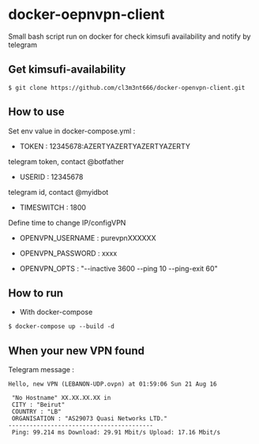# docker-oepnvpn-client

Small bash script run on docker for check kimsufi availability and notify by telegram

## Get kimsufi-availability

```
$ git clone https://github.com/cl3m3nt666/docker-openvpn-client.git
```

## How to use

Set env value in docker-compose.yml :


* TOKEN : 12345678:AZERTYAZERTYAZERTYAZERTY

telegram token, contact @botfather

* USERID : 12345678

telegram id, contact @myidbot

* TIMESWITCH : 1800

Define time to change IP/configVPN

* OPENVPN_USERNAME : purevpnXXXXXX

* OPENVPN_PASSWORD : xxxx

* OPENVPN_OPTS : "--inactive 3600 --ping 10 --ping-exit 60"

## How to run

* With docker-compose

```
$ docker-compose up --build -d
```


## When your new VPN found

Telegram message :

```
Hello, new VPN (LEBANON-UDP.ovpn) at 01:59:06 Sun 21 Aug 16

 "No Hostname" XX.XX.XX.XX in
 CITY : "Beirut"
 COUNTRY : "LB"
 ORGANISATION : "AS29073 Quasi Networks LTD."
-----------------------------------------
 Ping: 99.214 ms Download: 29.91 Mbit/s Upload: 17.16 Mbit/s

```
